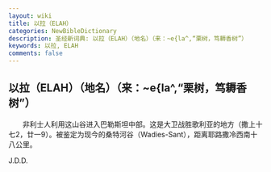 ```yaml
---
layout: wiki
title: 以拉（ELAH）
categories: NewBibleDictionary
description: 圣经新词典: 以拉（ELAH）（地名）（来：~e{la^,“栗树，笃耨香树”）
keywords: 以拉, ELAH
comments: false
---
```


## 以拉（ELAH）（地名）（来：~e{la^,“栗树，笃耨香树”）

　　非利士人利用这山谷进入巴勒斯坦中部。这是大卫战胜歌利亚的地方（撒上十七2，廿一9）。被鉴定为现今的桑特河谷（Wadies-Sant），距离耶路撒冷西南十八公里。

J.D.D.








